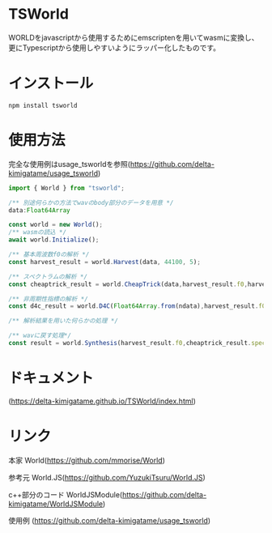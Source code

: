 # TSWorld
WORLDをjavascriptから使用するためにemscriptenを用いてwasmに変換し、更にTypescriptから使用しやすいようにラッパー化したものです。

# インストール
```
npm install tsworld
```

# 使用方法
完全な使用例はusage_tsworldを参照(https://github.com/delta-kimigatame/usage_tsworld)

```Typescript
import { World } from "tsworld";

/** 別途何らかの方法でwavのbody部分のデータを用意 */
data:Float64Array

const world = new World();
/** wasmの読込 */
await world.Initialize();

/** 基本周波数f0の解析 */
const harvest_result = world.Harvest(data, 44100, 5);

/** スペクトラムの解析 */
const cheaptrick_result = world.CheapTrick(data,harvest_result.f0,harvest_result.time_axis,44100);

/** 非周期性指標の解析 */
const d4c_result = world.D4C(Float64Array.from(ndata),harvest_result.f0,harvest_result.time_axis,2048,44100,0.85)

/** 解析結果を用いた何らかの処理 */

/** wavに戻す処理*/
const result = world.Synthesis(harvest_result.f0,cheaptrick_result.spectral,d4c_result,cheaptrick_result.fft_size,44100,5.0);
```

# ドキュメント
(https://delta-kimigatame.github.io/TSWorld/index.html)

# リンク
本家 World(https://github.com/mmorise/World)

参考元 World.JS(https://github.com/YuzukiTsuru/World.JS)

c++部分のコード WorldJSModule(https://github.com/delta-kimigatame/WorldJSModule)

使用例 (https://github.com/delta-kimigatame/usage_tsworld)